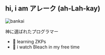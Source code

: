 ## hi, i am アレーク (ah-Lah-kay)
![bankai](https://github.com/g4titanx/g4titanx/assets/165895305/4afac08d-2d86-4a3b-af45-7839bd52adb1)

神に選ばれたプログラマー
- 🌱 learning ZKPs
- 🍿 i watch Bleach in my free time
